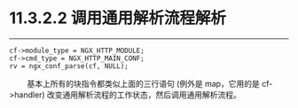 # 11.3.2.2 调用通用解析流程解析
***

    cf->module_type = NGX_HTTP_MODULE;
    cf->cmd_type = NGX_HTTP_MAIN_CONF;
    rv = ngx_conf_parse(cf, NULL);

&emsp;&emsp;
基本上所有的块指令都类似上面的三行语句 (例外是 map，它用的是 cf->handler) 改变通用解析流程的工作状态，然后调用通用解析流程。